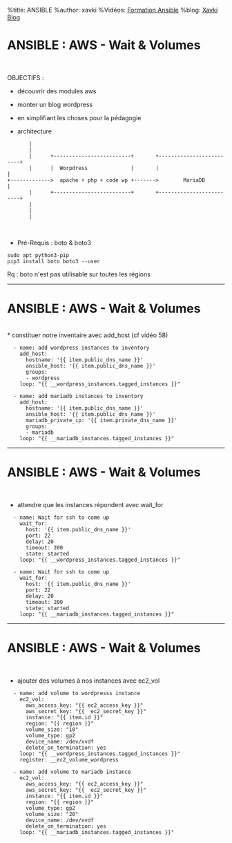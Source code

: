 %title: ANSIBLE
%author: xavki
%Vidéos: [Formation Ansible](https://www.youtube.com/playlist?list=PLn6POgpklwWoCpLKOSw3mXCqbRocnhrh-)
%blog: [Xavki Blog](https://xavki.blog)


# ANSIBLE : AWS - Wait & Volumes

<br>

OBJECTIFS : 

* découvrir  des modules aws

* monter un blog wordpress

* en simplifiant les choses pour la pédagogie

* architecture


```
       |
       |
       |      +-------------------------+       +-------------------------+
       |      |  Worpdress              |       |                         |
+------------->  apache + php + code wp +------->        MariaDB          |
       |      +-------------------------+       +-------------------------+
       |
       |
       |
```


<br>

* Pré-Requis : boto & boto3

```
sudo apt python3-pip
pip3 install boto boto3 --user
```

Rq : boto n'est pas utilisable sur toutes les régions

-----------------------------------------------------------------------------------------------------

# ANSIBLE : AWS - Wait & Volumes


<br>
* constituer notre inventaire avec add_host (cf vidéo 58)

```
  - name: add wordpress instances to inventory
    add_host:
      hostname: '{{ item.public_dns_name }}'
      ansible_host: '{{ item.public_dns_name }}'
      groups:
      - wordpress
    loop: "{{ __wordpress_instances.tagged_instances }}"

  - name: add mariadb instances to inventory
    add_host:
      hostname: '{{ item.public_dns_name }}'
      ansible_host: '{{ item.public_dns_name }}'
      mariadb_private_ip: '{{ item.private_dns_name }}'
      groups:
      - mariadb
    loop: "{{ __mariadb_instances.tagged_instances }}"
```


-----------------------------------------------------------------------------------------------------

# ANSIBLE : AWS - Wait & Volumes


<br>

* attendre que les instances répondent avec wait_for

```
  - name: Wait for ssh to come up
    wait_for:
      host: '{{ item.public_dns_name }}'
      port: 22
      delay: 20
      timeout: 200
      state: started
    loop: "{{ __wordpress_instances.tagged_instances }}"

  - name: Wait for ssh to come up
    wait_for:
      host: '{{ item.public_dns_name }}'
      port: 22
      delay: 20
      timeout: 200
      state: started
    loop: "{{ __mariadb_instances.tagged_instances }}"
```


-----------------------------------------------------------------------------------------------------

# ANSIBLE : AWS - Wait & Volumes


<br>

* ajouter des volumes à nos instances avec ec2_vol

```
  - name: add volume to wordpresss instance
    ec2_vol:
      aws_access_key: "{{ ec2_access_key }}"
      aws_secret_key: "{{  ec2_secret_key }}"
      instance: "{{ item.id }}"
      region: "{{ region }}"
      volume_size: "10"
      volume_type: gp2
      device_name: /dev/xvdf
      delete_on_termination: yes
    loop: "{{ __wordpress_instances.tagged_instances }}"
    register: __ec2_volume_wordpress

  - name: add volume to mariadb instance
    ec2_vol:
      aws_access_key: "{{ ec2_access_key }}"
      aws_secret_key: "{{  ec2_secret_key }}"
      instance: "{{ item.id }}"
      region: "{{ region }}"
      volume_type: gp2
      volume_size: "20"
      device_name: /dev/xvdf
      delete_on_termination: yes
    loop: "{{ __mariadb_instances.tagged_instances }}"
```
